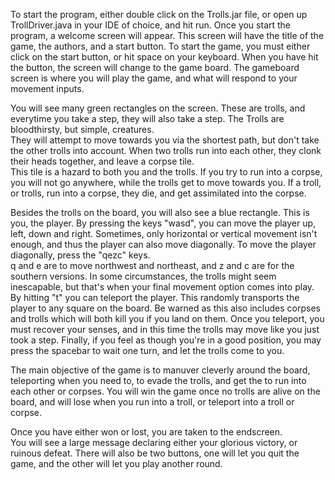 To start the program, either double click on the Trolls.jar file, or open up TrollDriver.java in your IDE of choice, and hit run.
Once you start the program, a welcome screen will appear.  This screen will have the title of the game, the authors, and a start button.
To start the game, you must either click on the start button, or hit space on your keyboard.
When you have hit the button, the screen will change to the game board. 
The gameboard screen is where you will play the game, and what will respond to your movement inputs.

You will see many green rectangles on the screen.  These are trolls, and everytime you take a step, they will also take a step.
The Trolls are bloodthirsty, but simple, creatures.  
They will attempt to move towards you via the shortest path, but don't take the other trolls into account.
When two trolls run into each other, they clonk their heads together, and leave a corpse tile.  
This tile is a hazard to both you and the trolls.
If you try to run into a corpse, you will not go anywhere, while the trolls get to move towards you. 
If a troll, or trolls, run into a corpse, they die, and get assimilated into the corpse.

Besides the trolls on the board, you will also see a blue rectangle.  This is you, the player.
By pressing the keys "wasd", you can move the player up, left, down and right.
Sometimes, only horizontal or vertical movement isn't enough, and thus the player can also move diagonally.
To move the player diagonally, press the "qezc" keys.  
q and e are to move northwest and northeast, and z and c are for the southern versions.
In some circumstances, the trolls might seem inescapable, but that's when your final movement option comes into play.  
By hitting "t" you can teleport the player.
This randomly transports the player to any square on the board. 
Be warned as this also includes corpses and trolls which will both kill you if you land on them.
Once you teleport, you must recover your senses, and in this time the trolls may move like you just took a step. 
Finally, if you feel as though you're in a good position, you may press the spacebar to wait one turn, and let the trolls come to you.

The main objective of the game is to manuver cleverly around the board, teleporting when you need to, to evade the trolls, and get the to run into each other or corpses. 
You will win the game once no trolls are alive on the board, and will lose when you run into a troll, or teleport into a troll or corpse.

Once you have either won or lost, you are taken to the endscreen.  
You will see a large message declaring either your glorious victory, or ruinous defeat.
There will also be two buttons, one will let you quit the game, and the other will let you play another round.
